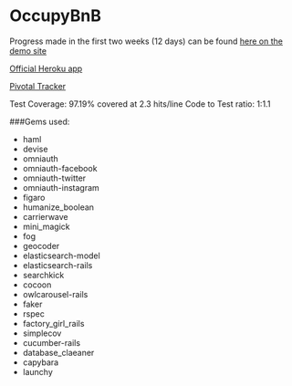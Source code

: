# OccupyBnB

Progress made in the first two weeks (12 days) can be found [here on the demo site](https://occupybnb-demo.herokuapp.com)

[Official Heroku app](https://occupybnb.herokuapp.com/)

[Pivotal Tracker](https://www.pivotaltracker.com/n/projects/1786423)

Test Coverage: 97.19% covered at 2.3 hits/line
Code to Test ratio: 1:1.1

###Gems used:
* haml
* devise
* omniauth
* omniauth-facebook
* omniauth-twitter
* omniauth-instagram
* figaro
* humanize_boolean
* carrierwave
* mini_magick
* fog
* geocoder
* elasticsearch-model
* elasticsearch-rails
* searchkick
* cocoon
* owlcarousel-rails
* faker
* rspec
* factory_girl_rails
* simplecov
* cucumber-rails
* database_claeaner
* capybara
* launchy


